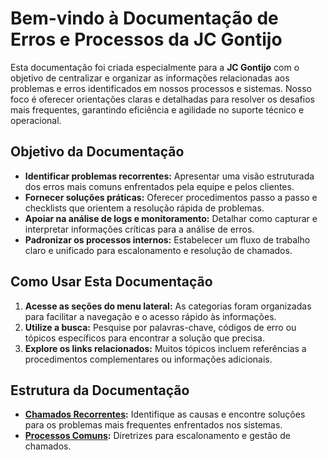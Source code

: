 # **Bem-vindo à Documentação de Erros e Processos da JC Gontijo**

Esta documentação foi criada especialmente para a **JC Gontijo** com o objetivo de centralizar e organizar as informações relacionadas aos problemas e erros identificados em nossos processos e sistemas. Nosso foco é oferecer orientações claras e detalhadas para resolver os desafios mais frequentes, garantindo eficiência e agilidade no suporte técnico e operacional.

## **Objetivo da Documentação**
- **Identificar problemas recorrentes:** Apresentar uma visão estruturada dos erros mais comuns enfrentados pela equipe e pelos clientes.
- **Fornecer soluções práticas:** Oferecer procedimentos passo a passo e checklists que orientem a resolução rápida de problemas.
- **Apoiar na análise de logs e monitoramento:** Detalhar como capturar e interpretar informações críticas para a análise de erros.
- **Padronizar os processos internos:** Estabelecer um fluxo de trabalho claro e unificado para escalonamento e resolução de chamados.

## **Como Usar Esta Documentação**
1. **Acesse as seções do menu lateral:** As categorias foram organizadas para facilitar a navegação e o acesso rápido às informações.
2. **Utilize a busca:** Pesquise por palavras-chave, códigos de erro ou tópicos específicos para encontrar a solução que precisa.
3. **Explore os links relacionados:** Muitos tópicos incluem referências a procedimentos complementares ou informações adicionais.

## **Estrutura da Documentação**
- **[Chamados Recorrentes](chamados-recorrentes/):** Identifique as causas e encontre soluções para os problemas mais frequentes enfrentados nos sistemas.
- **[Processos Comuns](processos/):** Diretrizes para escalonamento e gestão de chamados.